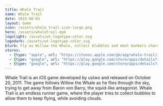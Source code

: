 ```yaml
---
title: Whale Trail
name: Whale Trail
date: 2015-06-03
layout: Game
icon: /assets/whale_trail-icon-large.png
hero: /assets/whaletrail.mp4
logolight: /assets/wt-logotype-color.svg
logodark: /assets/wt-logotype-color.svg
blurb: Fly as Willow the Whale, collect blubbles and meet bonkers characters along the way
stores:
  - {type: "apple", url: "https://itunes.apple.com/gb/app/whale-trail/id450163154?mt=8"}
  - {type: "google", url: "https://play.google.com/store/apps/details?id=com.ustwo.whaletrailfrenzy", label: "Frenzy"}
  - {type: "google", url: "https://play.google.com/store/apps/details?id=com.jakyl.whaletrail", label: "Classic"}
---
```


Whale Trail is an iOS game developed by ustwo and released on October 20, 2011. The game follows Willow the Whale as he flies through the sky, trying to get away from Baron von Barry, the squid-like antagonist. Whale Trail is an endless runner game, where the player tries to collect bubbles to allow them to keep flying, while avoiding clouds.
